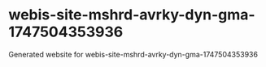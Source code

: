 # webis-site-mshrd-avrky-dyn-gma-1747504353936
Generated website for webis-site-mshrd-avrky-dyn-gma-1747504353936
